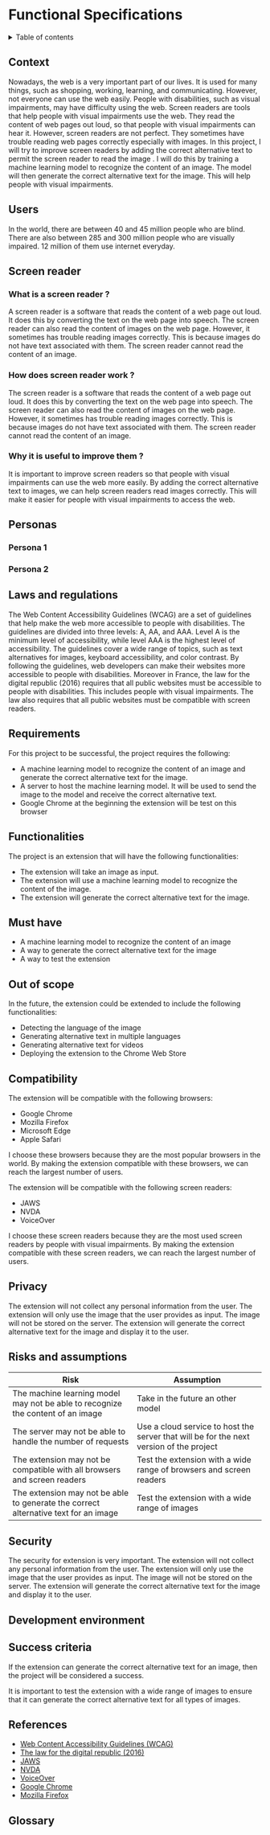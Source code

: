 # Functional Specifications

<details>
<summary>Table of contents</summary>

- [Functional Specifications](#functional-specifications)
  - [Context](#context)
  - [Users](#users)
  - [Screen reader](#screen-reader)
    - [What is a screen reader ?](#what-is-a-screen-reader-)
    - [How does screen reader work ?](#how-does-screen-reader-work-)
    - [Why it is useful to improve them ?](#why-it-is-useful-to-improve-them-)
  - [Personas](#personas)
    - [Persona 1](#persona-1)
    - [Persona 2](#persona-2)
  - [Laws and regulations](#laws-and-regulations)
  - [Requirements](#requirements)
  - [Functionalities](#functionalities)
  - [Must have](#must-have)
  - [Out of scope](#out-of-scope)
  - [Compatibility](#compatibility)
  - [Privacy](#privacy)
  - [Risks and assumptions](#risks-and-assumptions)
  - [Security](#security)
  - [Development environment](#development-environment)
  - [Success criteria](#success-criteria)
  - [References](#references)
  - [Glossary](#glossary)

</details>

## Context

Nowadays, the web is a very important part of our lives. It is used for many things, such as shopping, working, learning, and communicating. However, not everyone can use the web easily. People with disabilities, such as visual impairments, may have difficulty using the web. Screen readers are tools that help people with visual impairments use the web. They read the content of web pages out loud, so that people with visual impairments can hear it. However, screen readers are not perfect. They sometimes have trouble reading web pages correctly especially with images. In this project, I will try to improve screen readers by adding the correct alternative text to permit the screen reader to read the image . I will do this by training a machine learning model to recognize the content of an image. The model will then generate the correct alternative text for the image. This will help people with visual impairments.

## Users

In the world, there are between 40 and 45 million people who are blind. There are also between 285 and 300 million people who are visually impaired.
12 million of them use internet everyday.

## Screen reader

### What is a screen reader ?

A screen reader is a software that reads the content of a web page out loud. It does this by converting the text on the web page into speech. The screen reader can also read the content of images on the web page. However, it sometimes has trouble reading images correctly. This is because images do not have text associated with them. The screen reader cannot read the content of an image.

### How does screen reader work ?

The screen reader is a software that reads the content of a web page out loud. It does this by converting the text on the web page into speech. The screen reader can also read the content of images on the web page. However, it sometimes has trouble reading images correctly. This is because images do not have text associated with them. The screen reader cannot read the content of an image.

### Why it is useful to improve them ?

It is important to improve screen readers so that people with visual impairments can use the web more easily. By adding the correct alternative text to images, we can help screen readers read images correctly. This will make it easier for people with visual impairments to access the web.

## Personas

### Persona 1

### Persona 2

## Laws and regulations

The Web Content Accessibility Guidelines (WCAG) are a set of guidelines that help make the web more accessible to people with disabilities. The guidelines are divided into three levels: A, AA, and AAA. Level A is the minimum level of accessibility, while level AAA is the highest level of accessibility. The guidelines cover a wide range of topics, such as text alternatives for images, keyboard accessibility, and color contrast. By following the guidelines, web developers can make their websites more accessible to people with disabilities.
Moreover in France, the law for the digital republic (2016) requires that all public websites must be accessible to people with disabilities. This includes people with visual impairments. The law also requires that all public websites must be compatible with screen readers.

## Requirements

For this project to be successful, the project requires the following:

- A machine learning model to recognize the content of an image and generate the correct alternative text for the image.
- A server to host the machine learning model. It will be used to send the image to the model and receive the correct alternative text.
- Google Chrome at the beginning the extension will be test on this browser

## Functionalities

The project is an extension that will have the following functionalities:

- The extension will take an image as input.
- The extension will use a machine learning model to recognize the content of the image.
- The extension will generate the correct alternative text for the image.

## Must have

- A machine learning model to recognize the content of an image
- A way to generate the correct alternative text for the image
- A way to test the extension

## Out of scope

In the future, the extension could be extended to include the following functionalities:

- Detecting the language of the image
- Generating alternative text in multiple languages
- Generating alternative text for videos
- Deploying the extension to the Chrome Web Store

## Compatibility

The extension will be compatible with the following browsers:

- Google Chrome
- Mozilla Firefox
- Microsoft Edge
- Apple Safari

I choose these browsers because they are the most popular browsers in the world. By making the extension compatible with these browsers, we can reach the largest number of users.

The extension will be compatible with the following screen readers:

- JAWS
- NVDA
- VoiceOver

I choose these screen readers because they are the most used screen readers by people with visual impairments. By making the extension compatible with these screen readers, we can reach the largest number of users.

## Privacy

The extension will not collect any personal information from the user. The extension will only use the image that the user provides as input. The image will not be stored on the server. The extension will generate the correct alternative text for the image and display it to the user.

## Risks and assumptions

| Risk | Assumption|
|------|-----------|
|The machine learning model may not be able to recognize the content of an image|Take in the future an other model|
|The server may not be able to handle the number of requests|Use a cloud service to host the server that will be for the next version of the project|
|The extension may not be compatible with all browsers and screen readers|Test the extension with a wide range of browsers and screen readers|
|The extension may not be able to generate the correct alternative text for an image|Test the extension with a wide range of images|

## Security

The security for extension is very important. The extension will not collect any personal information from the user. The extension will only use the image that the user provides as input. The image will not be stored on the server. The extension will generate the correct alternative text for the image and display it to the user.

## Development environment

## Success criteria

If the extension can generate the correct alternative text for an image, then the project will be considered a success.

It is important to test the extension with a wide range of images to ensure that it can generate the correct alternative text for all types of images.

## References

- [Web Content Accessibility Guidelines (WCAG)](https://www.w3.org/WAI/WCAG21/quickref/)
- [The law for the digital republic (2016)](https://www.legifrance.gouv.fr/affichTexte.do?cidTexte=JORFTEXT000032034220&categorieLien=id)
- [JAWS](https://www.freedomscientific.com/products/software/jaws/)
- [NVDA](https://www.nvaccess.org/)
- [VoiceOver](https://www.apple.com/accessibility/mac/vision/)
- [Google Chrome](https://www.google.com/chrome/)
- [Mozilla Firefox](https://www.mozilla.org/en-US/firefox/new/)

## Glossary



